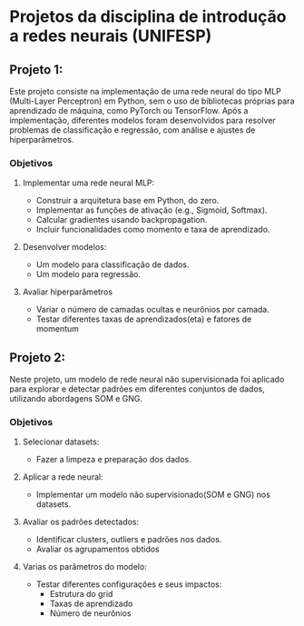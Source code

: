 # Projetos da disciplina de introdução a redes neurais (UNIFESP)

## Projeto 1: 
Este projeto consiste na implementação de uma rede neural do tipo MLP (Multi-Layer Perceptron) em Python, sem o uso de bibliotecas próprias para aprendizado de máquina, como PyTorch ou TensorFlow. Após a implementação, diferentes modelos foram desenvolvidos para resolver problemas de classificação e regressão, com análise e ajustes de hiperparâmetros.

### Objetivos 
1. Implementar uma rede neural MLP:
   - Construir a arquitetura base em Python, do zero.
   - Implementar as funções de ativação (e.g., Sigmoid, Softmax).
   - Calcular gradientes usando backpropagation.
   - Incluir funcionalidades como momento e taxa de aprendizado.

2. Desenvolver modelos:
   - Um modelo para classificação de dados.
   - Um modelo para regressão. 

3. Avaliar hiperparâmetros
   - Variar o número de camadas ocultas e neurônios por camada.
   - Testar diferentes taxas de aprendizados(eta) e fatores de momentum

## Projeto 2: 
Neste projeto, um modelo de rede neural não supervisionada foi aplicado para explorar e detectar padrões em diferentes conjuntos de dados, utilizando abordagens SOM e GNG. 

### Objetivos 
1. Selecionar datasets: 
   - Fazer a limpeza e preparação dos dados.

2. Aplicar a rede neural: 
   - Implementar um modelo não supervisionado(SOM e GNG) nos datasets. 

3. Avaliar os padrões detectados: 
   - Identificar clusters, outliers e padrões nos dados. 
   - Avaliar os agrupamentos obtidos 

4. Varias os parâmetros do modelo: 
   - Testar diferentes configurações e seus impactos: 
      - Estrutura do grid 
      - Taxas de aprendizado 
      - Número de neurônios 